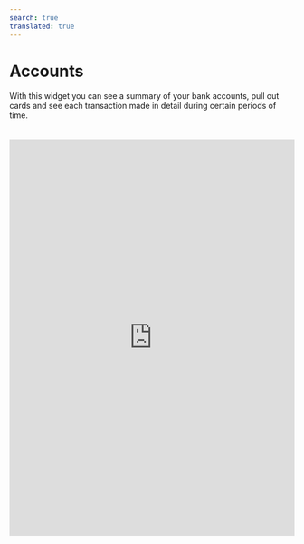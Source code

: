```yaml
---
search: true
translated: true
---
```


# Accounts

With this widget you can see a summary of your bank accounts, pull out cards and see each transaction made in detail during certain periods of time.

<iframe src="https://widgets.modyo.com/personas/retail-accounts" width="100%" height="700px" frameBorder="0" style="overflow:auto;margin-top:20px;"/>

### Properties

#### Checking Account

|Functionality | Description|
|:-------------|:-----------|
|Checking Account Summary|Presents the status of the account and if applicable, the status of the associated credit line.<br><br> The specific information is presented both numerically and graphically.|
|View recent activity|Presents the latest transactions that have been made within the account, ordered by date.<br><br> Also included is the ability to search within the transactions shown. |
|Account Statements|Displays account statements from previous periods, displaying the transactions of each selected account statement, sorted by date.<br><br> Clients also have the ability to search within the displayed transactions.|

#### Savings Account

|Functionality | Description|
|:------------|:----------|
|Savings Account Summary|Shows the account status similar to what is presented for a checking account, but with the difference that savings accounts have no checks and no associated lines of credit. <br><br>Specific information is presented numberically within lists.|
|View recent activity|Show the latest transactions that have been made within the account, sorted by date. <br><br>Also included is the ability to search within the transactions shown.|
|Account Statements|Displays account statements from previous periods, displaying the transactions of each selected account statement, sorted by date.<br><br>Clients also have the ability to search within the displayed transactions.|


